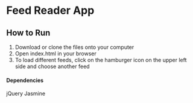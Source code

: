 # Feed Reader App

## How to Run

1. Download or clone the files onto your computer
2. Open index.html in your browser
3. To load different feeds, click on the hamburger icon on the upper left side and choose another feed


#### Dependencies
jQuery
Jasmine
